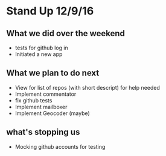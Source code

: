 # Stand Up 12/9/16

## What we did over the weekend

- tests for github log in
- Initiated a new app

## What we plan to do next

- View for list of repos (with short descript) for help needed
- Implement commentator
- fix github tests
- Implement mailboxer
- Implement Geocoder (maybe)

## what's stopping us

- Mocking github accounts for testing
